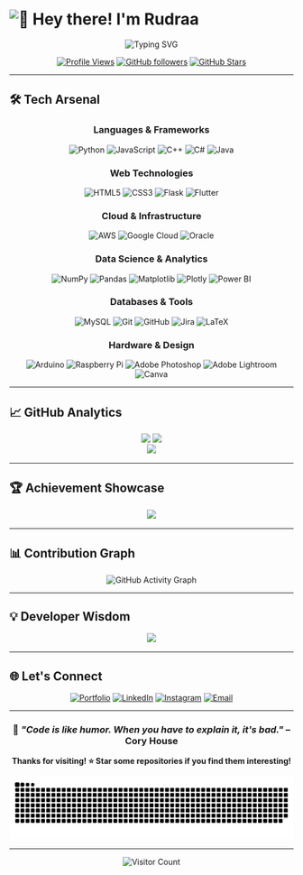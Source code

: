 # <img src="https://raw.githubusercontent.com/Tarikul-Islam-Anik/Animated-Fluent-Emojis/master/Emojis/Hand%20gestures/Waving%20Hand.png" alt="👋" width="35" height="35" /> Hey there! I'm Rudraa

<div align="center">
  <img src="https://readme-typing-svg.herokuapp.com?font=Fira+Code&weight=600&size=28&pause=1000&color=58A6FF&center=true&vCenter=true&random=false&width=800&lines=Data+Analyst+%F0%9F%9A%80;Cloud+Enthusiast+%E2%98%81%EF%B8%8F;Full+Stack+Explorer+%F0%9F%93%8A;Always+Learning+%F0%9F%A7%A0" alt="Typing SVG" />
</div>

<div align="center">
  
[![Profile Views](https://komarev.com/ghpvc/?username=rudrasave&style=for-the-badge&color=brightgreen)](https://github.com/rudrasave)
[![GitHub followers](https://img.shields.io/github/followers/rudrasave?style=for-the-badge&color=blue)](https://github.com/rudrasave)
[![GitHub Stars](https://img.shields.io/github/stars/rudrasave?style=for-the-badge&color=yellow)](https://github.com/rudrasave)

</div>

---

## 🛠️ **Tech Arsenal**

<div align="center">

### **Languages & Frameworks**
![Python](https://img.shields.io/badge/Python-3776AB?style=for-the-badge&logo=python&logoColor=white)
![JavaScript](https://img.shields.io/badge/JavaScript-F7DF1E?style=for-the-badge&logo=javascript&logoColor=black)
![C++](https://img.shields.io/badge/C++-00599C?style=for-the-badge&logo=c%2B%2B&logoColor=white)
![C#](https://img.shields.io/badge/C%23-239120?style=for-the-badge&logo=csharp&logoColor=white)
![Java](https://img.shields.io/badge/Java-ED8B00?style=for-the-badge&logo=openjdk&logoColor=white)

### **Web Technologies**
![HTML5](https://img.shields.io/badge/HTML5-E34F26?style=for-the-badge&logo=html5&logoColor=white)
![CSS3](https://img.shields.io/badge/CSS3-1572B6?style=for-the-badge&logo=css3&logoColor=white)
![Flask](https://img.shields.io/badge/Flask-000000?style=for-the-badge&logo=flask&logoColor=white)
![Flutter](https://img.shields.io/badge/Flutter-02569B?style=for-the-badge&logo=flutter&logoColor=white)

### **Cloud & Infrastructure**
![AWS](https://img.shields.io/badge/Amazon_AWS-FF9900?style=for-the-badge&logo=amazonaws&logoColor=white)
![Google Cloud](https://img.shields.io/badge/Google_Cloud-4285F4?style=for-the-badge&logo=google-cloud&logoColor=white)
![Oracle](https://img.shields.io/badge/Oracle-F80000?style=for-the-badge&logo=oracle&logoColor=white)

### **Data Science & Analytics**
![NumPy](https://img.shields.io/badge/NumPy-013243?style=for-the-badge&logo=numpy&logoColor=white)
![Pandas](https://img.shields.io/badge/Pandas-150458?style=for-the-badge&logo=pandas&logoColor=white)
![Matplotlib](https://img.shields.io/badge/Matplotlib-11557c?style=for-the-badge&logo=python&logoColor=white)
![Plotly](https://img.shields.io/badge/Plotly-3F4F75?style=for-the-badge&logo=plotly&logoColor=white)
![Power BI](https://img.shields.io/badge/Power_BI-F2C811?style=for-the-badge&logo=powerbi&logoColor=black)

### **Databases & Tools**
![MySQL](https://img.shields.io/badge/MySQL-4479A1?style=for-the-badge&logo=mysql&logoColor=white)
![Git](https://img.shields.io/badge/Git-F05032?style=for-the-badge&logo=git&logoColor=white)
![GitHub](https://img.shields.io/badge/GitHub-181717?style=for-the-badge&logo=github&logoColor=white)
![Jira](https://img.shields.io/badge/Jira-0052CC?style=for-the-badge&logo=jira&logoColor=white)
![LaTeX](https://img.shields.io/badge/LaTeX-008080?style=for-the-badge&logo=latex&logoColor=white)

### **Hardware & Design**
![Arduino](https://img.shields.io/badge/Arduino-00979D?style=for-the-badge&logo=arduino&logoColor=white)
![Raspberry Pi](https://img.shields.io/badge/Raspberry_Pi-A22846?style=for-the-badge&logo=raspberry-pi&logoColor=white)
![Adobe Photoshop](https://img.shields.io/badge/Adobe_Photoshop-31A8FF?style=for-the-badge&logo=adobe-photoshop&logoColor=white)
![Adobe Lightroom](https://img.shields.io/badge/Adobe_Lightroom-31A8FF?style=for-the-badge&logo=adobe-lightroom&logoColor=white)
![Canva](https://img.shields.io/badge/Canva-00C4CC?style=for-the-badge&logo=canva&logoColor=white)

</div>

---

## 📈 **GitHub Analytics**

<div align="center">
  
<img width="400" src="https://github-readme-stats.vercel.app/api?username=rudrasave&show_icons=true&theme=tokyonight&hide_border=true&bg_color=0D1117&title_color=58A6FF&icon_color=58A6FF&text_color=C9D1D9&count_private=true" />

<img width="400" src="https://github-readme-streak-stats.herokuapp.com/?user=rudrasave&theme=tokyonight&hide_border=true&background=0D1117&stroke=58A6FF&ring=58A6FF&fire=FFA500&currStreakLabel=58A6FF" />

</div>

<div align="center">
  
<img width="800" src="https://github-readme-stats.vercel.app/api/top-langs/?username=rudrasave&layout=compact&theme=tokyonight&hide_border=true&bg_color=0D1117&title_color=58A6FF&text_color=C9D1D9" />

</div>

---

## 🏆 **Achievement Showcase**

<div align="center">
  
<img src="https://github-profile-trophy.vercel.app/?username=rudrasave&theme=tokyonight&no-frame=true&no-bg=true&margin-w=4&column=7" />

</div>

---

## 📊 **Contribution Graph**

<div align="center">

![GitHub Activity Graph](https://github-readme-activity-graph.vercel.app/graph?username=rudrasave&theme=tokyo-night&hide_border=true&bg_color=0D1117&color=58A6FF&line=58A6FF&point=FFFFFF)

</div>

---

## 💡 **Developer Wisdom**

<div align="center">
  
<img src="https://quotes-github-readme.vercel.app/api?type=horizontal&theme=tokyonight&border=true" />

</div>

---

## 🌐 **Let's Connect**

<div align="center">

[![Portfolio](https://img.shields.io/badge/Portfolio-000000?style=for-the-badge&logo=firefox&logoColor=white)](https://your-portfolio-link.com)
[![LinkedIn](https://img.shields.io/badge/LinkedIn-0077B5?style=for-the-badge&logo=linkedin&logoColor=white)](https://https://www.linkedin.com/in/rudra-save-a90749358/)
[![Instagram](https://img.shields.io/badge/Instagram-1DA1F2?style=for-the-badge&logo=twitter&logoColor=white)](https://instagram.com/rudrasave)
[![Email](https://img.shields.io/badge/Email-D14836?style=for-the-badge&logo=gmail&logoColor=white)](mailto:your.rudrasave1709@gmail.com)

</div>

---

<div align="center">
  
### 🚀 *"Code is like humor. When you have to explain it, it's bad."* – Cory House

**Thanks for visiting! ⭐ Star some repositories if you find them interesting!**

<img src="https://raw.githubusercontent.com/Platane/snk/output/github-contribution-grid-snake.svg" alt="Snake animation" />

</div>

---

<div align="center">
  
![Visitor Count](https://visitcount.itsvg.in/api?id=rudrasave&label=Profile%20Views&color=6&icon=5&pretty=true)

</div>
